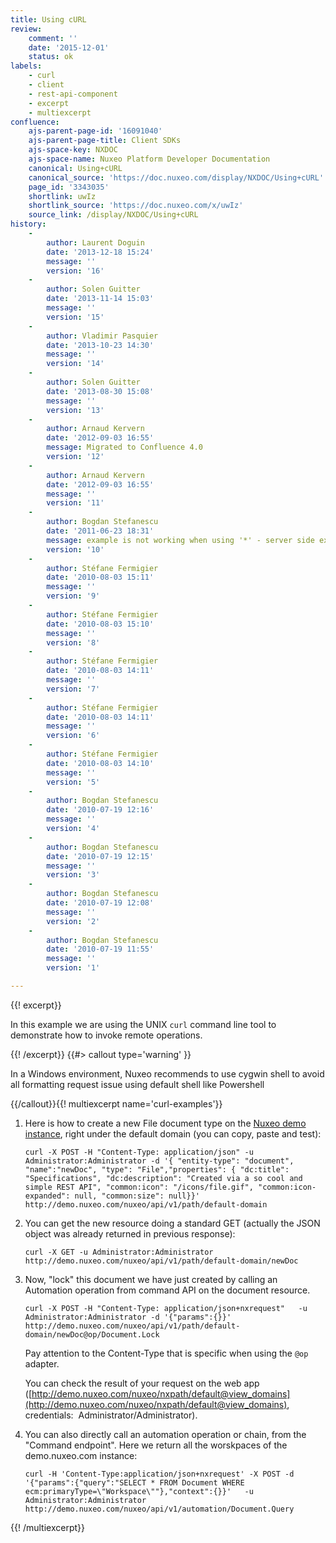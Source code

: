 ```yaml
---
title: Using cURL
review:
    comment: ''
    date: '2015-12-01'
    status: ok
labels:
    - curl
    - client
    - rest-api-component
    - excerpt
    - multiexcerpt
confluence:
    ajs-parent-page-id: '16091040'
    ajs-parent-page-title: Client SDKs
    ajs-space-key: NXDOC
    ajs-space-name: Nuxeo Platform Developer Documentation
    canonical: Using+cURL
    canonical_source: 'https://doc.nuxeo.com/display/NXDOC/Using+cURL'
    page_id: '3343035'
    shortlink: uwIz
    shortlink_source: 'https://doc.nuxeo.com/x/uwIz'
    source_link: /display/NXDOC/Using+cURL
history:
    - 
        author: Laurent Doguin
        date: '2013-12-18 15:24'
        message: ''
        version: '16'
    - 
        author: Solen Guitter
        date: '2013-11-14 15:03'
        message: ''
        version: '15'
    - 
        author: Vladimir Pasquier
        date: '2013-10-23 14:30'
        message: ''
        version: '14'
    - 
        author: Solen Guitter
        date: '2013-08-30 15:08'
        message: ''
        version: '13'
    - 
        author: Arnaud Kervern
        date: '2012-09-03 16:55'
        message: Migrated to Confluence 4.0
        version: '12'
    - 
        author: Arnaud Kervern
        date: '2012-09-03 16:55'
        message: ''
        version: '11'
    - 
        author: Bogdan Stefanescu
        date: '2011-06-23 18:31'
        message: example is not working when using '*' - server side exception
        version: '10'
    - 
        author: Stéfane Fermigier
        date: '2010-08-03 15:11'
        message: ''
        version: '9'
    - 
        author: Stéfane Fermigier
        date: '2010-08-03 15:10'
        message: ''
        version: '8'
    - 
        author: Stéfane Fermigier
        date: '2010-08-03 14:11'
        message: ''
        version: '7'
    - 
        author: Stéfane Fermigier
        date: '2010-08-03 14:11'
        message: ''
        version: '6'
    - 
        author: Stéfane Fermigier
        date: '2010-08-03 14:10'
        message: ''
        version: '5'
    - 
        author: Bogdan Stefanescu
        date: '2010-07-19 12:16'
        message: ''
        version: '4'
    - 
        author: Bogdan Stefanescu
        date: '2010-07-19 12:15'
        message: ''
        version: '3'
    - 
        author: Bogdan Stefanescu
        date: '2010-07-19 12:08'
        message: ''
        version: '2'
    - 
        author: Bogdan Stefanescu
        date: '2010-07-19 11:55'
        message: ''
        version: '1'

---
```

{{! excerpt}}

In this example we are using the UNIX `curl` command line tool to demonstrate how to invoke remote operations.

{{! /excerpt}} {{#> callout type='warning' }}

In a Windows environment, Nuxeo recommends to use cygwin shell to avoid all formatting request issue using default shell like Powershell

{{/callout}}{{! multiexcerpt name='curl-examples'}}

1.  Here is how to create a new File document type on the&nbsp;[Nuxeo demo instance](http://demo.nuxeo.com/), right under the default domain (you can copy, paste and test):

    ```
    curl -X POST -H "Content-Type: application/json" -u Administrator:Administrator -d '{ "entity-type": "document", "name":"newDoc", "type": "File","properties": { "dc:title": "Specifications", "dc:description": "Created via a so cool and simple REST API", "common:icon": "/icons/file.gif", "common:icon-expanded": null, "common:size": null}}' http://demo.nuxeo.com/nuxeo/api/v1/path/default-domain
    ```

2.  You can get the new resource doing a standard GET (actually the JSON object was already returned in previous response):

    ```
    curl -X GET -u Administrator:Administrator  http://demo.nuxeo.com/nuxeo/api/v1/path/default-domain/newDoc
    ```

3.  Now, "lock" this document we have just created by calling an Automation operation from command API on the document resource.

    ```
    curl -X POST -H "Content-Type: application/json+nxrequest"   -u Administrator:Administrator -d '{"params":{}}'  http://demo.nuxeo.com/nuxeo/api/v1/path/default-domain/newDoc@op/Document.Lock
    ```

    Pay attention to the Content-Type that is specific when using the&nbsp;`@op` adapter.

    You can check the result of your request on the web app ([http://demo.nuxeo.com/nuxeo/nxpath/default@view_domains](http://demo.nuxeo.com/nuxeo/nxpath/default@view_domains), credentials:&nbsp; Administrator/Administrator).

4.  You can also directly call an automation operation or chain, from the "Command endpoint". Here we return all the worskpaces of the demo.nuxeo.com instance:

    ```
    curl -H 'Content-Type:application/json+nxrequest' -X POST -d '{"params":{"query":"SELECT * FROM Document WHERE ecm:primaryType=\"Workspace\""},"context":{}}'   -u Administrator:Administrator http://demo.nuxeo.com/nuxeo/api/v1/automation/Document.Query
    ```

{{! /multiexcerpt}}